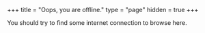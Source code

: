 +++
title = "Oops, you are offline."
type = "page"
hidden = true
+++

You should try to find some internet connection to browse here.